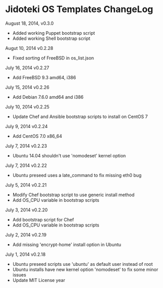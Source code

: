 # Jidoteki OS Templates ChangeLog

August 18, 2014, v0.3.0

  * Added working Puppet bootstrap script
  * Added working Shell bootstrap script

Augut 10, 2014 v0.2.28

  * Fixed sorting of FreeBSD in os_list.json

July 16, 2014 v0.2.27

  * Add FreeBSD 9.3 amd64, i386

July 15, 2014 v0.2.26

  * Add Debian 7.6.0 amd64 and i386

July 10, 2014 v0.2.25

  * Update Chef and Ansible bootstrap scripts to install on CentOS 7

July 9, 2014 v0.2.24

  * Add CentOS 7.0 x86_64

July 7, 2014 v0.2.23

  * Ubuntu 14.04 shouldn't use 'nomodeset' kernel option

July 7, 2014 v0.2.22

  * Ubuntu preseed uses a late_command to fix missing eth0 bug

July 5, 2014 v0.2.21

  * Modify Chef bootstrap script to use generic install method
  * Add OS_CPU variable in bootstrap scripts

July 3, 2014 v0.2.20

  * Add bootstrap script for Chef
  * Add OS_CPU variable in bootstrap scripts


July 2, 2014 v0.2.19

  * Add missing 'encrypt-home' install option in Ubuntu

July 1, 2014 v0.2.18

  * Ubuntu preseed scripts use 'ubuntu' as default user instead of root
  * Ubuntu installs have new kernel option 'nomodeset' to fix some minor issues
  * Update MIT License year
